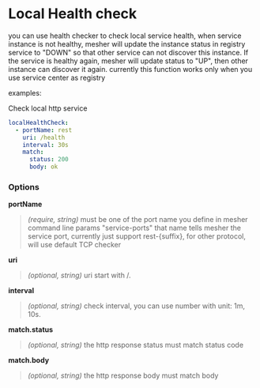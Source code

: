 # Local Health check
you can use health checker to check local service health,
when service instance is not healthy, mesher will update the instance status in registry service to "DOWN" 
so that other service
can not discover this instance. If the service is healthy again, mesher will update status to "UP", 
then other instance can discover it again. 
currently this function works only when you use service center as registry

examples:

Check local http service
```yaml
localHealthCheck:
  - portName: rest
    uri: /health
    interval: 30s
    match:
      status: 200
      body: ok
```

### Options


**portName**
>*(require, string)* must be one of the port name you define in mesher command line params "service-ports"
that name tells mesher the service port, currently just support rest-{suffix}, for other protocol, 
will use default TCP checker


**uri**
>*(optional, string)* uri start with /.


**interval**
>*(optional, string)* check interval, you can use number with unit: 1m, 10s. 

**match.status**
>*(optional, string)* the http response status must match status code

**match.body**
>*(optional, string)* the http response body must match body